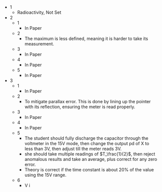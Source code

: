 - 1
	- Radioactivity, Not Set
- 2
	- 1
		- In Paper
	- 2
		- The maximum is less defined, meaning it is harder to take its measurement.
	- 3
		- In Paper
	- 4
		- In Paper
	- 5
		- In Paper
- 3
	- 1
		- In Paper
	- 2
		- To mitigate parallax error. This is done by lining up the pointer with its reflection, ensuring the meter is read properly.
	- 3
		- In Paper
	- 4
		- In Paper
	- 5
		- The student should fully discharge the capacitor through the voltmeter in the 15V mode, then change the output pd of X to less than 3V, then adjust till the meter reads 3V.
		- she should take multiple readings of $T_\frac{1}{2}$, then reject anomalous results and take an average, plus correct for any zero error.
		- Theory is correct if the time constant is about 20% of the value using the 15V range.
	- 6
		- V i